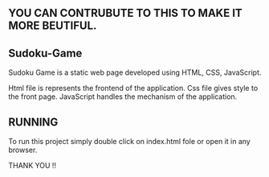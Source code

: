 ## YOU CAN CONTRUBUTE TO THIS TO MAKE IT MORE BEUTIFUL.

## Sudoku-Game
Sudoku Game is a static web page developed using HTML, CSS, JavaScript.

Html file is represents the frontend of the application.
Css file gives style to the front page.
JavaScript handles the mechanism of the application.

## RUNNING
To run this project simply double click on index.html fole or open it in any browser.


THANK YOU !!
